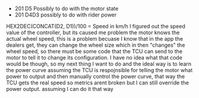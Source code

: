 - 201 D5 Possibly to do with the motor state
- 201 D4D3 possibly to do with rider power

HEX2DEC(CONCAT(D2, D1))/100 = Speed in km/h
I figured out the speed value of the controller, but its caused me problem‍
the motor knows the actual wheel speed, this is a problem becuase I know that in the app the dealers get, they can change the wheel size which in then "changes" the wheel speed, so there must be some code that the TCU can send to the motor to tell it to change its configuration. I have no idea what that code would be though, so my next thing I want to do and the ideal way is to learn the power curve assuming the TCU is respojnsible for telling the motor what power to output and then manually control the power curve, that way the TCU gets the real speed so metrics arent broken but I can still override the power output. assuming I can do it that way‍
